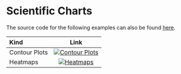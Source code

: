 # Scientific Charts

The source code for the following examples can also be found [here](https://github.com/plotly/plotly.rs/tree/main/examples/scientific_charts).

Kind | Link
:---|:----:
Contour Plots |[![Contour Plots](./img/contour_plot.png)](./scientific_charts/contour_plots.md)
Heatmaps | [![Heatmaps](./img/heatmap.png)](./scientific_charts/heatmaps.md)
